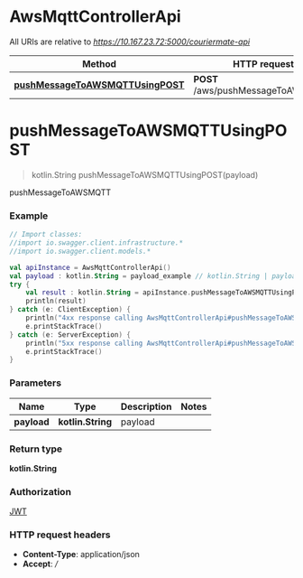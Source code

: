 # AwsMqttControllerApi

All URIs are relative to *https://10.167.23.72:5000/couriermate-api*

Method | HTTP request | Description
------------- | ------------- | -------------
[**pushMessageToAWSMQTTUsingPOST**](AwsMqttControllerApi.md#pushMessageToAWSMQTTUsingPOST) | **POST** /aws/pushMessageToAWSMQTT | pushMessageToAWSMQTT


<a name="pushMessageToAWSMQTTUsingPOST"></a>
# **pushMessageToAWSMQTTUsingPOST**
> kotlin.String pushMessageToAWSMQTTUsingPOST(payload)

pushMessageToAWSMQTT

### Example
```kotlin
// Import classes:
//import io.swagger.client.infrastructure.*
//import io.swagger.client.models.*

val apiInstance = AwsMqttControllerApi()
val payload : kotlin.String = payload_example // kotlin.String | payload
try {
    val result : kotlin.String = apiInstance.pushMessageToAWSMQTTUsingPOST(payload)
    println(result)
} catch (e: ClientException) {
    println("4xx response calling AwsMqttControllerApi#pushMessageToAWSMQTTUsingPOST")
    e.printStackTrace()
} catch (e: ServerException) {
    println("5xx response calling AwsMqttControllerApi#pushMessageToAWSMQTTUsingPOST")
    e.printStackTrace()
}
```

### Parameters

Name | Type | Description  | Notes
------------- | ------------- | ------------- | -------------
 **payload** | **kotlin.String**| payload |

### Return type

**kotlin.String**

### Authorization

[JWT](../README.md#JWT)

### HTTP request headers

 - **Content-Type**: application/json
 - **Accept**: */*

